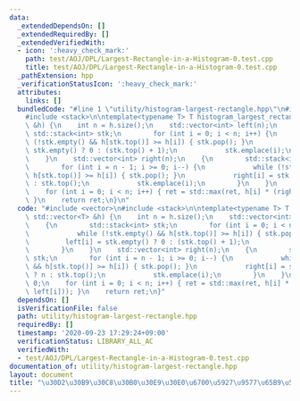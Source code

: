 ```yaml
---
data:
  _extendedDependsOn: []
  _extendedRequiredBy: []
  _extendedVerifiedWith:
  - icon: ':heavy_check_mark:'
    path: test/AOJ/DPL/Largest-Rectangle-in-a-Histogram-0.test.cpp
    title: test/AOJ/DPL/Largest-Rectangle-in-a-Histogram-0.test.cpp
  _pathExtension: hpp
  _verificationStatusIcon: ':heavy_check_mark:'
  attributes:
    links: []
  bundledCode: "#line 1 \"utility/histogram-largest-rectangle.hpp\"\n#include <vector>\n\
    #include <stack>\n\ntemplate<typename T> T histogram_largest_rectangle(const std::vector<T>\
    \ &h) {\n    int n = h.size();\n    std::vector<int> left(n);\n    {\n       \
    \ std::stack<int> stk;\n        for (int i = 0; i < n; i++) {\n            while\
    \ (!stk.empty() && h[stk.top()] >= h[i]) { stk.pop(); }\n            left[i] =\
    \ stk.empty() ? 0 : (stk.top() + 1);\n            stk.emplace(i);\n        }\n\
    \    }\n    std::vector<int> right(n);\n    {\n        std::stack<int> stk;\n\
    \        for (int i = n - 1; i >= 0; i--) {\n            while (!stk.empty() &&\
    \ h[stk.top()] >= h[i]) { stk.pop(); }\n            right[i] = stk.empty() ? n\
    \ : stk.top();\n            stk.emplace(i);\n        }\n    }\n    T ret = 0;\n\
    \    for (int i = 0; i < n; i++) { ret = std::max(ret, h[i] * (right[i] - left[i]));\
    \ }\n    return ret;\n}\n"
  code: "#include <vector>\n#include <stack>\n\ntemplate<typename T> T histogram_largest_rectangle(const\
    \ std::vector<T> &h) {\n    int n = h.size();\n    std::vector<int> left(n);\n\
    \    {\n        std::stack<int> stk;\n        for (int i = 0; i < n; i++) {\n\
    \            while (!stk.empty() && h[stk.top()] >= h[i]) { stk.pop(); }\n   \
    \         left[i] = stk.empty() ? 0 : (stk.top() + 1);\n            stk.emplace(i);\n\
    \        }\n    }\n    std::vector<int> right(n);\n    {\n        std::stack<int>\
    \ stk;\n        for (int i = n - 1; i >= 0; i--) {\n            while (!stk.empty()\
    \ && h[stk.top()] >= h[i]) { stk.pop(); }\n            right[i] = stk.empty()\
    \ ? n : stk.top();\n            stk.emplace(i);\n        }\n    }\n    T ret =\
    \ 0;\n    for (int i = 0; i < n; i++) { ret = std::max(ret, h[i] * (right[i] -\
    \ left[i])); }\n    return ret;\n}"
  dependsOn: []
  isVerificationFile: false
  path: utility/histogram-largest-rectangle.hpp
  requiredBy: []
  timestamp: '2020-09-23 17:29:24+09:00'
  verificationStatus: LIBRARY_ALL_AC
  verifiedWith:
  - test/AOJ/DPL/Largest-Rectangle-in-a-Histogram-0.test.cpp
documentation_of: utility/histogram-largest-rectangle.hpp
layout: document
title: "\u30D2\u30B9\u30C8\u30B0\u30E9\u30E0\u6700\u5927\u9577\u65B9\u5F62"
---
```


